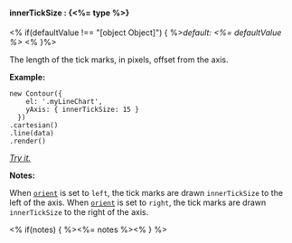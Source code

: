 #### **innerTickSize** : {<%= type %>}

<% if(defaultValue !== "[object Object]") { %>*default: <%= defaultValue %>* <% }%>

The length of the tick marks, in pixels, offset from the axis. 

**Example:**

    new Contour({
        el: '.myLineChart',
        yAxis: { innerTickSize: 15 }
      })
    .cartesian()
    .line(data)
    .render()

*[Try it.](<%= jsFiddleLink %>)*

**Notes:**

When [`orient`](#config_config.yAxis.orient) is set to `left`, the tick marks are drawn `innerTickSize` to the left of the axis. When [`orient`](#config_config.yAxis.orient) is set to `right`, the tick marks are drawn `innerTickSize` to the right of the axis.

<% if(notes) { %><%= notes %><% } %>

